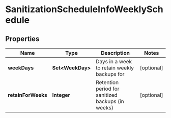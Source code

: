 

# SanitizationScheduleInfoWeeklySchedule


## Properties

Name | Type | Description | Notes
------------ | ------------- | ------------- | -------------
**weekDays** | **Set&lt;WeekDay&gt;** | Days in a week to retain weekly backups for |  [optional]
**retainForWeeks** | **Integer** | Retention period for sanitized backups (in weeks) |  [optional]




